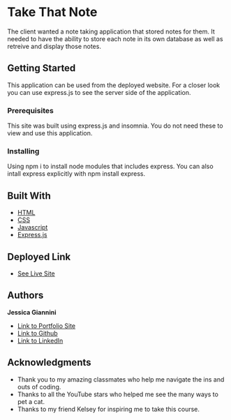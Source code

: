 # Take That Note

The client wanted a note taking application that stored notes for them. It needed to have the ability to store each note in its own database as well as retreive and display those notes.

## Getting Started

This application can be used from the deployed website. For a closer look you can use express.js to see the server side of the application.

### Prerequisites

This site was built using express.js and insomnia. You do not need these to view and use this application.

### Installing

Using npm i to install node modules that includes express. You can also intall express explicitly with npm install express.

## Built With

- [HTML](https://developer.mozilla.org/en-US/docs/Web/HTML)
- [CSS](https://developer.mozilla.org/en-US/docs/Web/CSS)
- [Javascript](https://developer.mozilla.org/en-US/docs/Web/JavaScript)
- [Express.js](https://expressjs.com/)

## Deployed Link

- [See Live Site](https://jessgiannini.github.io/take2ThatNote/)

## Authors

**Jessica Giannini**

- [Link to Portfolio Site](https://jessgiannini.github.io/New-Web-Developer-Portfolio/)
- [Link to Github](https://github.com/jessgiannini)
- [Link to LinkedIn](https://www.linkedin.com/in/jessica-aletta-giannini-155b1310/)

## Acknowledgments

- Thank you to my amazing classmates who help me navigate the ins and outs of coding.
- Thanks to all the YouTube stars who helped me see the many ways to pet a cat.
- Thanks to my friend Kelsey for inspiring me to take this course.
